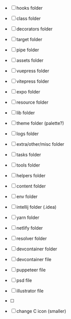 - [ ] hooks folder
- [ ] class folder
- [ ] decorators folder
- [ ] target folder
- [ ] pipe folder
- [ ] assets folder
- [ ] vuepress folder
- [ ] vitepress folder
- [ ] expo folder
- [ ] resource folder
- [ ] lib folder
- [ ] theme folder (palette?)
- [ ] logs folder
- [ ] extra/other/misc folder
- [ ] tasks folder
- [ ] tools folder
- [ ] helpers folder
- [ ] content folder
- [ ] env folder
- [ ] intellij folder (.idea)
- [ ] yarn folder
- [ ] netlify folder
- [ ] resolver folder

- [ ] devcontainer folder
- [ ] devcontainer file
- [ ] puppeteer file

- [ ] psd file
- [ ] illustrator file
- [ ]

- [ ] change C icon (smaller)

<!-- language based ? -->
